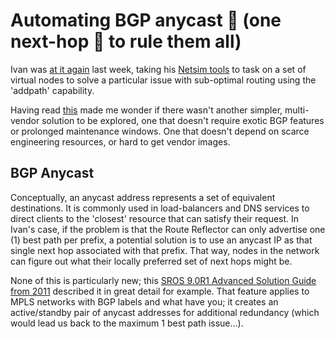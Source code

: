 # Automating BGP anycast 🔨 (one next-hop 💍 to rule them all)

Ivan was [at it again](https://blog.ipspace.net/2021/12/bgp-multipath-addpath.html) last week, taking his [Netsim tools](https://github.com/ipspace/netsim-tools) to task on a set of virtual nodes to solve a particular issue with sub-optimal routing using the 'addpath' capability.

Having read [this](https://blog.ipspace.net/2021/11/anycast-mpls.html) made me wonder if there wasn't another simpler, multi-vendor solution to be explored, one that doesn't require exotic BGP features or prolonged maintenance windows. One that doesn't depend on scarce engineering resources, or hard to get vendor images.

## BGP Anycast
Conceptually, an anycast address represents a set of equivalent destinations. It is commonly used in load-balancers and DNS services to direct clients to the 'closest' resource that can satisfy their request. In Ivan's case, if the problem is that the Route Reflector can only advertise one (1) best path per prefix, a potential solution is to use an anycast IP as that single next hop associated with that prefix. That way, nodes in the network can figure out what their locally preferred set of next hops might be.

None of this is particularly new; this [SROS 9.0R1 Advanced Solution Guide from 2011](https://documentation.nokia.com/html/0_add-h-f/93-0267-HTML/7X50_Advanced_Configuration_Guide/BGP_anycast.pdf) described it in great detail for example. That feature applies to MPLS networks with BGP labels and what have you; it creates an active/standby pair of anycast addresses for additional redundancy (which would lead us back to the maximum 1 best path issue...).


